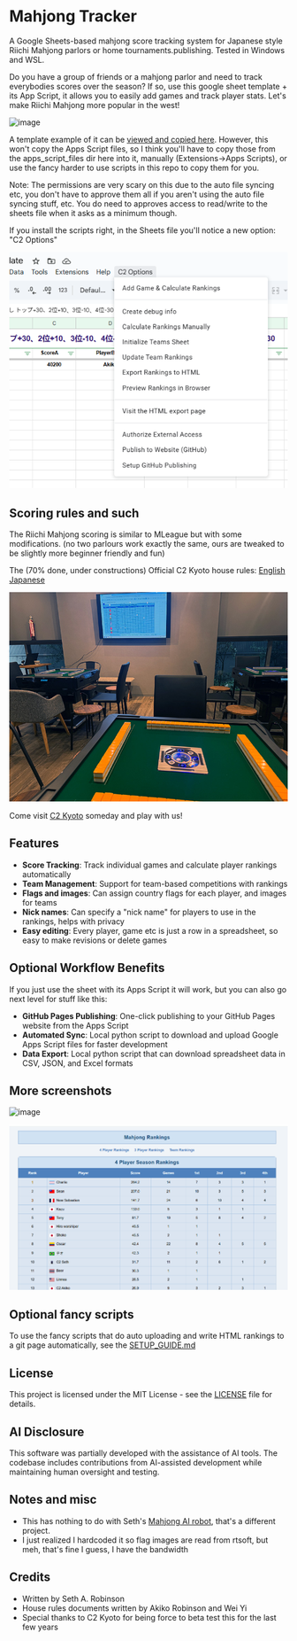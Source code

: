 # Mahjong Tracker

A Google Sheets-based mahjong score tracking system for Japanese style Riichi Mahjong parlors or home tournaments.publishing.  Tested in Windows and WSL.

Do you have a group of friends or a mahjong parlor and need to track everybodies scores over the season?   If so, use this google sheet template + its App Script, it allows you to easily add games and track player stats.  Let's make Riichi Mahjong more popular in the west!

![image](https://github.com/user-attachments/assets/b8c9b921-f552-4a4e-b23e-4c133c9be0b1)


A template example of it can be [viewed and copied here](https://docs.google.com/spreadsheets/d/1FPFDz02pHcMTQVWbEV1s2KLiHF15_rTm2Qk-TRcw1tM).  However, this won't copy the Apps Script files, so I think you'll have to copy those from the apps_script_files dir here into it, manually (Extensions->Apps Scripts), or use the fancy harder to use scripts in this repo to copy them for you.

Note:  The permissions are very scary on this due to the auto file syncing etc, you don't have to approve them all if you aren't using the auto file syncing stuff, etc.  You do need to approves access to read/write to the sheets file when it asks as a minimum though.

If you install the scripts right, in the Sheets file you'll notice a new option: "C2 Options"

![image](media/c2_options.png)

## Scoring rules and such

The Riichi Mahjong scoring is similar to MLeague but with some modifications. (no two parlours work exactly the same, ours are tweaked to be slightly more beginner friendly and fun)

The (70% done, under constructions) Official C2 Kyoto house rules: [English](media/ハウスルール（英語）.docx) [Japanese](media/ハウスルール.docx)

![C2 Kyoto](media/c2kyoto.jpg)

Come visit [C2 Kyoto](https://www.c2kyoto.com) someday and play with us!

## Features

- **Score Tracking**: Track individual games and calculate player rankings automatically
- **Team Management**: Support for team-based competitions with rankings
- **Flags and images**: Can assign country flags for each player, and images for teams
- **Nick names**: Can specify a "nick name" for players to use in the rankings, helps with privacy
- **Easy editing**: Every player, game etc is just a row in a spreadsheet, so easy to make revisions or delete games

## Optional Workflow Benefits

If you just use the sheet with its Apps Script it will work, but you can also go next level for stuff like this:

- **GitHub Pages Publishing**: One-click publishing to your GitHub Pages website from the Apps Script
- **Automated Sync**: Local python script to download and upload Google Apps Script files for faster development
- **Data Export**: Local python script that can download spreadsheet data in CSV, JSON, and Excel formats

## More screenshots

![image](https://github.com/user-attachments/assets/c35d06a3-a110-49d1-a433-d49616c302df)

![Example of HTML publishing](media/image.png)

## Optional fancy scripts

To use the fancy scripts that do auto uploading and write HTML rankings to a git page automatically, see the [SETUP_GUIDE.md](SETUP_GUIDE.md) 

## License

This project is licensed under the MIT License - see the [LICENSE](LICENSE) file for details.

## AI Disclosure

This software was partially developed with the assistance of AI tools. The codebase includes contributions from AI-assisted development while maintaining human oversight and testing.

## Notes and misc

- This has nothing to do with Seth's [Mahjong AI robot](https://www.youtube.com/watch?v=TIz9l8qOs68), that's a different project.
- I just realized I hardcoded it so flag images are read from rtsoft, but meh, that's fine I guess, I have the bandwidth

## Credits

- Written by Seth A. Robinson
- House rules documents written by Akiko Robinson and Wei Yi
- Special thanks to C2 Kyoto for being force to beta test this for the last few years
